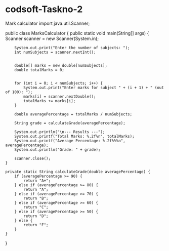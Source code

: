 # codsoft-Taskno-2
Mark calculator
import java.util.Scanner;

public class MarksCalculator {
    public static void main(String[] args) {
        Scanner scanner = new Scanner(System.in);

        
        System.out.print("Enter the number of subjects: ");
        int numSubjects = scanner.nextInt();

        
        double[] marks = new double[numSubjects];
        double totalMarks = 0;

        
        for (int i = 0; i < numSubjects; i++) {
            System.out.print("Enter marks for subject " + (i + 1) + " (out of 100): ");
            marks[i] = scanner.nextDouble();
            totalMarks += marks[i];
        }

        double averagePercentage = totalMarks / numSubjects;

        String grade = calculateGrade(averagePercentage);

        System.out.println("\n--- Results ---");
        System.out.printf("Total Marks: %.2f%n", totalMarks);
        System.out.printf("Average Percentage: %.2f%%%n", averagePercentage);
        System.out.println("Grade: " + grade);

        scanner.close();
    }

    private static String calculateGrade(double averagePercentage) {
        if (averagePercentage >= 90) {
            return "A+";
        } else if (averagePercentage >= 80) {
            return "A";
        } else if (averagePercentage >= 70) {
            return "B";
        } else if (averagePercentage >= 60) {
            return "C";
        } else if (averagePercentage >= 50) {
            return "D";
        } else {
            return "F";
        }
    }
}
